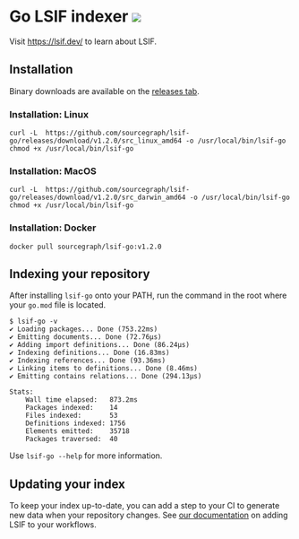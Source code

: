 # Go LSIF indexer ![](https://img.shields.io/badge/status-ready-brightgreen)

Visit https://lsif.dev/ to learn about LSIF.

## Installation

Binary downloads are available on the [releases tab](https://github.com/sourcegraph/lsif-go/releases).

### Installation: Linux

```
curl -L  https://github.com/sourcegraph/lsif-go/releases/download/v1.2.0/src_linux_amd64 -o /usr/local/bin/lsif-go
chmod +x /usr/local/bin/lsif-go
```

### Installation: MacOS

```
curl -L  https://github.com/sourcegraph/lsif-go/releases/download/v1.2.0/src_darwin_amd64 -o /usr/local/bin/lsif-go
chmod +x /usr/local/bin/lsif-go
```

### Installation: Docker

```
docker pull sourcegraph/lsif-go:v1.2.0
```

## Indexing your repository

After installing `lsif-go` onto your PATH, run the command in the root where your `go.mod` file is located.

```
$ lsif-go -v
✔ Loading packages... Done (753.22ms)
✔ Emitting documents... Done (72.76µs)
✔ Adding import definitions... Done (86.24µs)
✔ Indexing definitions... Done (16.83ms)
✔ Indexing references... Done (93.36ms)
✔ Linking items to definitions... Done (8.46ms)
✔ Emitting contains relations... Done (294.13µs)

Stats:
	Wall time elapsed:   873.2ms
	Packages indexed:    14
	Files indexed:       53
	Definitions indexed: 1756
	Elements emitted:    35718
	Packages traversed:  40
```

Use `lsif-go --help` for more information.

## Updating your index

To keep your index up-to-date, you can add a step to your CI to generate new data when your repository changes. See [our documentation](https://docs.sourcegraph.com/code_intelligence/how-to/adding_lsif_to_workflows) on adding LSIF to your workflows.
